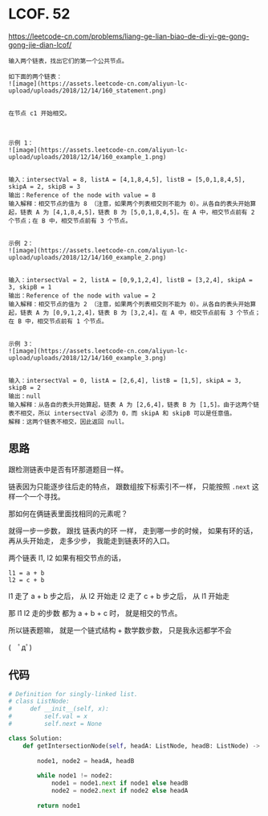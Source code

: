 LCOF. 52 
====
https://leetcode-cn.com/problems/liang-ge-lian-biao-de-di-yi-ge-gong-gong-jie-dian-lcof/
```
输入两个链表，找出它们的第一个公共节点。

如下面的两个链表：
![image](https://assets.leetcode-cn.com/aliyun-lc-upload/uploads/2018/12/14/160_statement.png)


在节点 c1 开始相交。

 

示例 1：
![image](https://assets.leetcode-cn.com/aliyun-lc-upload/uploads/2018/12/14/160_example_1.png)


输入：intersectVal = 8, listA = [4,1,8,4,5], listB = [5,0,1,8,4,5], skipA = 2, skipB = 3
输出：Reference of the node with value = 8
输入解释：相交节点的值为 8 （注意，如果两个列表相交则不能为 0）。从各自的表头开始算起，链表 A 为 [4,1,8,4,5]，链表 B 为 [5,0,1,8,4,5]。在 A 中，相交节点前有 2 个节点；在 B 中，相交节点前有 3 个节点。
 

示例 2：
![image](https://assets.leetcode-cn.com/aliyun-lc-upload/uploads/2018/12/14/160_example_2.png)


输入：intersectVal = 2, listA = [0,9,1,2,4], listB = [3,2,4], skipA = 3, skipB = 1
输出：Reference of the node with value = 2
输入解释：相交节点的值为 2 （注意，如果两个列表相交则不能为 0）。从各自的表头开始算起，链表 A 为 [0,9,1,2,4]，链表 B 为 [3,2,4]。在 A 中，相交节点前有 3 个节点；在 B 中，相交节点前有 1 个节点。
 

示例 3：
![image](https://assets.leetcode-cn.com/aliyun-lc-upload/uploads/2018/12/14/160_example_3.png)


输入：intersectVal = 0, listA = [2,6,4], listB = [1,5], skipA = 3, skipB = 2
输出：null
输入解释：从各自的表头开始算起，链表 A 为 [2,6,4]，链表 B 为 [1,5]。由于这两个链表不相交，所以 intersectVal 必须为 0，而 skipA 和 skipB 可以是任意值。
解释：这两个链表不相交，因此返回 null。

```

## 思路

跟检测链表中是否有环那道题目一样。

链表因为只能逐步往后走的特点， 跟数组按下标索引不一样， 只能按照 `.next` 这样一个一个寻找。

那如何在俩链表里面找相同的元素呢？

就得一步一步数， 跟找 链表内的环 一样， 走到哪一步的时候， 如果有环的话， 再从头开始走， 走多少步， 我能走到链表环的入口。

两个链表 l1, l2 如果有相交节点的话， 
  ```
  l1 = a + b
  l2 = c + b
  ```
l1 走了 a + b 步之后， 从 l2 开始走
l2 走了 c + b 步之后， 从 l1 开始走

那 l1 l2 走的步数 都为 a + b + c 时， 就是相交的节点。

所以链表题嘛， 就是一个链式结构 + 数学数步数， 只是我永远都学不会

(　ﾟдﾟ)

## 代码
```python
# Definition for singly-linked list.
# class ListNode:
#     def __init__(self, x):
#         self.val = x
#         self.next = None

class Solution:
    def getIntersectionNode(self, headA: ListNode, headB: ListNode) -> ListNode:
        
        node1, node2 = headA, headB
        
        while node1 != node2:
            node1 = node1.next if node1 else headB
            node2 = node2.next if node2 else headA
            
        return node1
```
